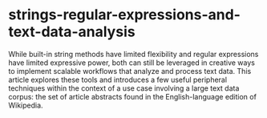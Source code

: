 # strings-regular-expressions-and-text-data-analysis
While built-in string methods have limited flexibility and regular expressions have limited expressive power, both can still be leveraged in creative ways to implement scalable workflows that analyze and process text data. This article explores these tools and introduces a few useful peripheral techniques within the context of a use case involving a large text data corpus: the set of article abstracts found in the English-language edition of Wikipedia.
